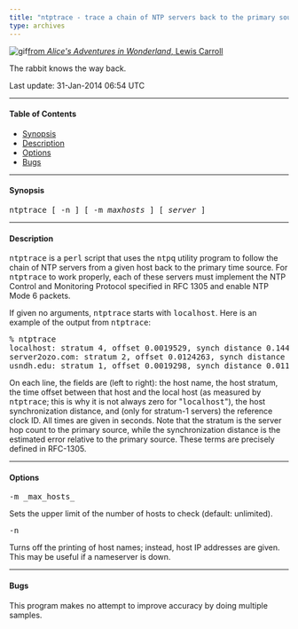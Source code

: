 ```yaml
---
title: "ntptrace - trace a chain of NTP servers back to the primary source"
type: archives
---
```


![gif](/archives/pic/alice13.gif)[from _Alice's Adventures in Wonderland_, Lewis Carroll](http://www.eecis.udel.edu/~mills/pictures.html)

The rabbit knows the way back.

Last update: 31-Jan-2014 06:54 UTC

* * *

#### Table of Contents

* [Synopsis](/archives/4.2.8-series/ntptrace/#synopsis)
* [Description](/archives/4.2.8-series/ntptrace/#description)
* [Options](/archives/4.2.8-series/ntptrace/#options)
* [Bugs](/archives/4.2.8-series/ntptrace/#bugs)

* * *

#### Synopsis

<tt>ntptrace [ -n ] [ -m _maxhosts_ ] [ _server_ ]</tt>

* * *

#### Description

<tt>ntptrace</tt> is a <tt>perl</tt> script that uses the <tt>ntpq</tt> utility program to follow the chain of NTP servers from a given host back to the primary time source. For <tt>ntptrace</tt> to work properly, each of these servers must implement the NTP Control and Monitoring Protocol specified in RFC 1305 and enable NTP Mode 6 packets.

If given no arguments, <tt>ntptrace</tt> starts with <tt>localhost</tt>. Here is an example of the output from <tt>ntptrace</tt>:

<pre>% ntptrace
localhost: stratum 4, offset 0.0019529, synch distance 0.144135
server2ozo.com: stratum 2, offset 0.0124263, synch distance 0.115784
usndh.edu: stratum 1, offset 0.0019298, synch distance 0.011993, refid 'WWVB'
</pre>

On each line, the fields are (left to right): the host name, the host stratum, the time offset between that host and the local host (as measured by <tt>ntptrace</tt>; this is why it is not always zero for "<tt>localhost</tt>"), the host synchronization distance, and (only for stratum-1 servers) the reference clock ID. All times are given in seconds. Note that the stratum is the server hop count to the primary source, while the synchronization distance is the estimated error relative to the primary source. These terms are precisely defined in RFC-1305.

* * *

#### Options

<dt><tt>-m _max_hosts_</tt></dt>

Sets the upper limit of the number of hosts to check (default: unlimited).

<dt><tt>-n</tt></dt>

Turns off the printing of host names; instead, host IP addresses are given. This may be useful if a nameserver is down.

* * *

#### Bugs

This program makes no attempt to improve accuracy by doing multiple samples.